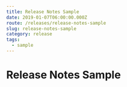 ```yaml
---
title: Release Notes Sample
date: 2019-01-07T06:00:00.000Z
route: /releases/release-notes-sample
slug: release-notes-sample
category: release
tags:
  - sample
---
```


Release Notes Sample
===
